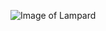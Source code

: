 ![Image of Lampard](https://d3vlf99qeg6bpx.cloudfront.net/content/uploads/2020/08/01200126/Frank-Lampard-FA-Cup-final.jpg)
